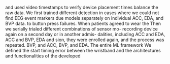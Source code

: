 and used video timestamps to verify device placement times balance the raw data. We first trained different detection
in cases where we could not find EEG event markers due models separately on individual ACC, EDA, and BVP data.
to button press failures. When patients agreed to wear the Then we serially trialed different combinations of sensor mo-
recording device again on a second day or in another admis- dalities, including ACC and EDA, ACC and BVP, EDA and
sion, they were enrolled again, and the process was repeated. BVP, and ACC, BVP, and EDA. The entire ML framework
We defined the start timing error between the wristband and the architectures and functionalities of the developed